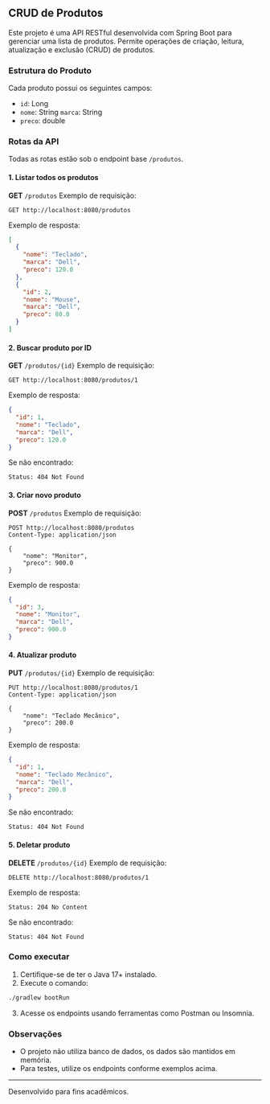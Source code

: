 ## CRUD de Produtos

Este projeto é uma API RESTful desenvolvida com Spring Boot para gerenciar uma lista de produtos. Permite operações de criação, leitura, atualização e exclusão (CRUD) de produtos.

### Estrutura do Produto

Cada produto possui os seguintes campos:

- `id`: Long
- `nome`: String
  `marca`: String
- `preco`: double

### Rotas da API

Todas as rotas estão sob o endpoint base `/produtos`.

#### 1. Listar todos os produtos

**GET** `/produtos`
Exemplo de requisição:

```
GET http://localhost:8080/produtos
```

Exemplo de resposta:

```json
[
  {
    "nome": "Teclado",
    "marca": "Dell",
    "preco": 120.0
  },
  {
    "id": 2,
    "nome": "Mouse",
    "marca": "Dell",
    "preco": 80.0
  }
]
```

#### 2. Buscar produto por ID

**GET** `/produtos/{id}`
Exemplo de requisição:

```
GET http://localhost:8080/produtos/1
```

Exemplo de resposta:

```json
{
  "id": 1,
  "nome": "Teclado",
  "marca": "Dell",
  "preco": 120.0
}
```

Se não encontrado:

```
Status: 404 Not Found
```

#### 3. Criar novo produto

**POST** `/produtos`
Exemplo de requisição:

```
POST http://localhost:8080/produtos
Content-Type: application/json

{
	"nome": "Monitor",
	"preco": 900.0
}
```

Exemplo de resposta:

```json
{
  "id": 3,
  "nome": "Monitor",
  "marca": "Dell",
  "preco": 900.0
}
```

#### 4. Atualizar produto

**PUT** `/produtos/{id}`
Exemplo de requisição:

```
PUT http://localhost:8080/produtos/1
Content-Type: application/json

{
	"nome": "Teclado Mecânico",
	"preco": 200.0
}
```

Exemplo de resposta:

```json
{
  "id": 1,
  "nome": "Teclado Mecânico",
  "marca": "Dell",
  "preco": 200.0
}
```

Se não encontrado:

```
Status: 404 Not Found
```

#### 5. Deletar produto

**DELETE** `/produtos/{id}`
Exemplo de requisição:

```
DELETE http://localhost:8080/produtos/1
```

Exemplo de resposta:

```
Status: 204 No Content
```

Se não encontrado:

```
Status: 404 Not Found
```

### Como executar

1. Certifique-se de ter o Java 17+ instalado.
2. Execute o comando:

```bash
./gradlew bootRun
```

3. Acesse os endpoints usando ferramentas como Postman ou Insomnia.

### Observações

- O projeto não utiliza banco de dados, os dados são mantidos em memória.
- Para testes, utilize os endpoints conforme exemplos acima.

---

Desenvolvido para fins acadêmicos.
